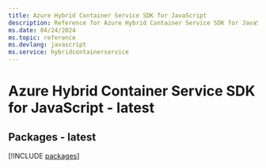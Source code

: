 ```yaml
---
title: Azure Hybrid Container Service SDK for JavaScript
description: Reference for Azure Hybrid Container Service SDK for JavaScript
ms.date: 04/24/2024
ms.topic: reference
ms.devlang: javascript
ms.service: hybridcontainerservice
---
```

# Azure Hybrid Container Service SDK for JavaScript - latest
## Packages - latest
[!INCLUDE [packages](hybrid-container-service-index.md)]